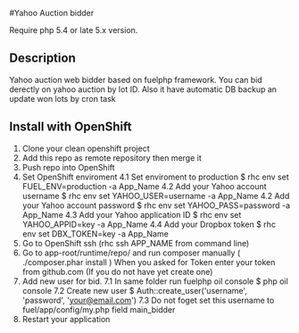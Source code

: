 #Yahoo Auction bidder

Require php 5.4 or late 5.x version.

## Description

Yahoo auction web bidder based on fuelphp framework.
You can bid derectly on yahoo auction by lot ID.
Also it have automatic DB backup an update won lots by cron task

## Install with OpenShift

1. Clone your clean openshift project
2. Add this repo as remote repository then merge it
3. Push repo into OpenShift
4. Set OpenShift enviroment
    4.1 Set enviroment to production $ rhc env set FUEL_ENV=production -a App_Name
    4.2 Add your Yahoo account username $ rhc env set YAHOO_USER=username -a App_Name
    4.2 Add your Yahoo account password $ rhc env set YAHOO_PASS=password -a App_Name
    4.3 Add your Yahoo application ID $ rhc env set YAHOO_APPID=key -a App_Name
    4.4 Add your Dropbox token $ rhc env set DBX_TOKEN=key -a App_Name
5. Go to OpenShift ssh (rhc ssh APP_NAME from command line)
6. Go to app-root/runtime/repo/ and run composer manually ( ./composer.phar install ) 
   When you asked for Token enter your token from github.com (If you do not have yet create one)
7. Add new user for bid.
    7.1 In same folder run fuelphp oil console $ php oil console
    7.2 Create new user $ Auth::create_user('username', 'password', 'your@email.com')
    7.3 Do not foget set this username to fuel/app/config/my.php field main_bidder
9. Restart your application